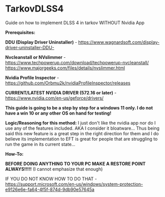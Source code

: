 # TarkovDLSS4
Guide on how to implement DLSS 4 in tarkov WITHOUT Nvidia App

**Prerequisites:**

**DDU (Display Driver Uninstaller)** - https://www.wagnardsoft.com/display-driver-uninstaller-DDU-


**Nvcleanstall or NVslimmer** - 
https://www.techpowerup.com/download/techpowerup-nvcleanstall/ 
https://www.majorgeeks.com/files/details/nvslimmer.html



**Nvidia Profile Inspector** - https://github.com/Orbmu2k/nvidiaProfileInspector/releases



**CURRENT/LATEST NVIDIA DRIVER (572.16 or later)** - https://www.nvidia.com/en-us/geforce/drivers/





**This guide is going to be a step by step for a windows 11 only. I do not have a win 10 or any other OS on hand for testing!**

**Logic/Reasoning for this method:** I just don't like the nvidia app nor do I use any of the features included. AKA I consider it bloatware...
Thus being said this new feature is a great step in the right direction for them and I do believe its implementation to EFT is great for people that are struggling to run the game in its current state...


**How-To:**

**BEFORE DOING ANYTHING TO YOUR PC MAKE A RESTORE POINT ALWAYS!!!!!** (I cannot emphasize that enough) 

IF YOU DO NOT KNOW HOW TO DO THAT - https://support.microsoft.com/en-us/windows/system-protection-e9126e6e-fa64-4f5f-874d-9db90e57645a
